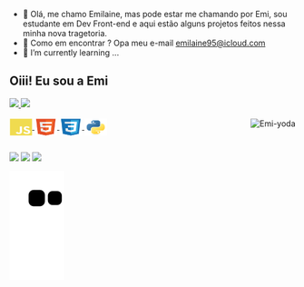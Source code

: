 - 👋 Olá, me chamo Emilaine, mas pode estar me chamando por Emi, sou estudante em Dev Front-end e aqui estão alguns projetos feitos nessa minha nova tragetoria. 
- 👀 Como em encontrar ? Opa meu e-mail emilaine95@icloud.com
- 🌱 I’m currently learning ...

## Oiii! Eu sou a Emi 

 <div>
  <a href="https://github.com/emilainesantos">
  <img height="180em" src="https://github-readme-stats.vercel.app/api?username=emilainesantos&show_icons=true&theme=dracula&include_all_commits=true&count_private=true"/>
  <img height="180em" src="https://github-readme-stats.vercel.app/api/top-langs/?username=emilainesantos&layout=compact&langs_count=7&theme=dracula"/>
</div>
  
<div style="display: inline_block"><br>
  <img align="center" alt="Emi-Js" height="30" width="40" src="https://raw.githubusercontent.com/devicons/devicon/master/icons/javascript/javascript-plain.svg">
    <img align="center" alt="Emi-HTML" height="30" width="40" src="https://raw.githubusercontent.com/devicons/devicon/master/icons/html5/html5-original.svg">
  <img align="center" alt="Emi-CSS" height="30" width="40" src="https://raw.githubusercontent.com/devicons/devicon/master/icons/css3/css3-original.svg">
  <img align="center" alt="Emi-Python" height="30" width="40" src="https://raw.githubusercontent.com/devicons/devicon/master/icons/python/python-original.svg">
 
  <img align="right" alt="Emi-yoda" height="150em" src="http://1.bp.blogspot.com/-CoZbFSfrCvE/UV3Cj9j5zjI/AAAAAAAAAns/4MVv0FVd7wA/s320/chuunibyou-demo-koi-ga-shitai-1-takanashi-rikka-finger-twirl1.gif">
</div>
  
  ##
 
<div> 
  
  <a href="https://instagram.com/iamemilaine" target="_blank"><img src="https://img.shields.io/badge/-Instagram-%23E4405F?style=for-the-badge&logo=instagram&logoColor=white" target="_blank"></a>
  <a href = "mailto:emilaine95@icloud.com"><img src="https://img.shields.io/badge/-Gmail-%23333?style=for-the-badge&logo=gmail&logoColor=white" target="_blank"></a>
  <a href="https://www.linkedin.com/in/emilaine-santos-56ab87a2/" target="_blank"><img src="https://img.shields.io/badge/-LinkedIn-%230077B5?style=for-the-badge&logo=linkedin&logoColor=white" target="_blank"></a> 
 
  ![Snake animation](https://github.com/rafaballerini/rafaballerini/blob/output/github-contribution-grid-snake.svg)
 
</div>
